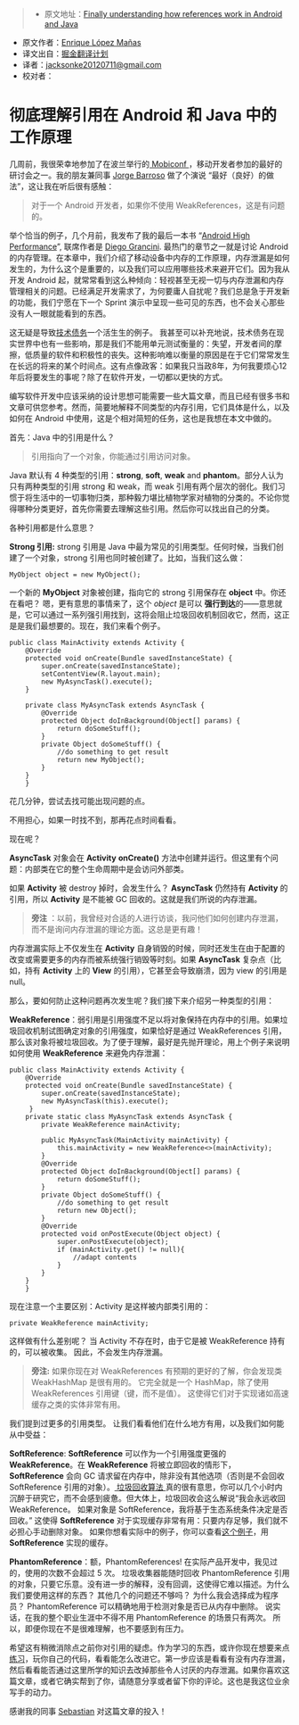 > * 原文地址：[Finally understanding how references work in Android and Java](https://medium.com/google-developer-experts/finally-understanding-how-references-work-in-android-and-java-26a0d9c92f83#.x1m4ykp6m)
* 原文作者：[Enrique López Mañas](https://medium.com/@enriquelopezmanas)
* 译文出自：[掘金翻译计划](https://github.com/xitu/gold-miner)
* 译者：jacksonke20120711@gmail.com
* 校对者：

# 彻底理解引用在 Android 和 Java 中的工作原理
几周前，我很荣幸地参加了在波兰举行的[ Mobiconf ](http://2016.mobiconf.org/)，移动开发者参加的最好的研讨会之一。我的朋友兼同事 [Jorge Barroso](https://github.com/flipper83) 做了个演说 “最好（良好）的做法”，这让我在听后很有感触：

> 对于一个 Android 开发者，如果你不使用 WeakReferences，这是有问题的。

举个恰当的例子，几个月前，我发布了我的最后一本书 “[Android High Performance](https://goo.gl/DLyeXN)”, 联席作者是 [Diego Grancini](https://www.linkedin.com/in/diegograncini). 最热门的章节之一就是讨论 Android 的内存管理。在本章中，我们介绍了移动设备中内存的工作原理，内存泄漏是如何发生的，为什么这个是重要的，以及我们可以应用哪些技术来避开它们。因为我从开发 Android 起，就常常看到这么种倾向：轻视甚至无视一切与内存泄漏和内存管理相关的问题。已经满足开发需求了，为何要庸人自扰呢？我们总是急于开发新的功能，我们宁愿在下一个 Sprint 演示中呈现一些可见的东西，也不会关心那些没有人一眼就能看到的东西。

这无疑是导致[技术债务](https://en.wikipedia.org/wiki/Technical_debt)一个活生生的例子。 我甚至可以补充地说，技术债务在现实世界中也有一些影响，那是我们不能用单元测试衡量的：失望，开发者间的摩擦，低质量的软件和积极性的丧失。这种影响难以衡量的原因是在于它们常常发生在长远的将来的某个时间点。这有点像政客：如果我只当政8年，为何我要烦心12年后将要发生的事呢？除了在软件开发，一切都以更快的方式。

编写软件开发中应该采纳的设计思想可能需要一些大篇文章，而且已经有很多书和文章可供您参考。然而，简要地解释不同类型的内存引用，它们具体是什么，以及如何在 Android 中使用，这是个相对简短的任务，这也是我想在本文中做的。

首先：Java 中的引用是什么？

> 引用指向了一个对象，你能通过引用访问对象。

Java 默认有 4 种类型的引用：**strong**, **soft**, **weak** and **phantom**。部分人认为只有两种类型的引用 strong 和 weak，而 weak 引用有两个层次的弱化。我们习惯于将生活中的一切事物归类，那种毅力堪比植物学家对植物的分类的。不论你觉得哪种分类更好，首先你需要去理解这些引用。然后你可以找出自己的分类。

各种引用都是什么意思？

**Strong 引用:** strong 引用是 Java 中最为常见的引用类型。任何时候，当我们创建了一个对象，strong 引用也同时被创建了。比如，当我们这么做：

    MyObject object = new MyObject();

一个新的 **MyObject** 对象被创建，指向它的 strong 引用保存在 **object** 中。你还在看吧？ 嗯，更有意思的事情来了，这个 *object* 是可以 **强行到达**的——意思就是，它可以通过一系列强引用找到，这将会阻止垃圾回收机制回收它，然而，这正是是我们最想要的。现在，我们来看个例子。

    public class MainActivity extends Activity {
        @Override
        protected void onCreate(Bundle savedInstanceState) {   
            super.onCreate(savedInstanceState);
            setContentView(R.layout.main);
            new MyAsyncTask().execute();
        }

        private class MyAsyncTask extends AsyncTask {
            @Override
            protected Object doInBackground(Object[] params) {
                return doSomeStuff();
            }
            private Object doSomeStuff() {
                //do something to get result
                return new MyObject();
            } 
        }
        }

花几分钟，尝试去找可能出现问题的点。

不用担心，如果一时找不到，那再花点时间看看。

现在呢？

**AsyncTask** 对象会在 **Activity** **onCreate()** 方法中创建并运行。但这里有个问题：内部类在它的整个生命周期中是会访问外部类。

如果 **Activity** 被 destroy 掉时，会发生什么？ **AsyncTask** 仍然持有 **Activity** 的引用，所以 **Activity** 是不能被 GC 回收的。这就是我们所说的内存泄漏。

> **旁注** ：以前，我曾经对合适的人进行访谈，我问他们如何创建内存泄漏，而不是询问内存泄漏的理论方面。这总是更有趣！

内存泄漏实际上不仅发生在 **Activity** 自身销毁的时候，同时还发生在由于配置的改变或需要更多的内存而被系统强行销毁等时刻。如果 **AsyncTask** 复杂点（比如，持有 **Activity** 上的 **View** 的引用），它甚至会导致崩溃，因为 view 的引用是 null。

那么，要如何防止这种问题再次发生呢？我们接下来介绍另一种类型的引用：

**WeakReference**：弱引用是引用强度不足以将对象保持在内存中的引用。如果垃圾回收机制试图确定对象的引用强度，如果恰好是通过 WeakReferences 引用，那么该对象将被垃圾回收。为了便于理解，最好是先抛开理论，用上个例子来说明如何使用 **WeakReference** 来避免内存泄漏：

    public class MainActivity extends Activity {
        @Override
        protected void onCreate(Bundle savedInstanceState) {
            super.onCreate(savedInstanceState);
            new MyAsyncTask(this).execute();
         }
        private static class MyAsyncTask extends AsyncTask {
            private WeakReference mainActivity;    

            public MyAsyncTask(MainActivity mainActivity) {   
                this.mainActivity = new WeakReference<>(mainActivity);            
            }
            @Override
            protected Object doInBackground(Object[] params) {
                return doSomeStuff();
            }
            private Object doSomeStuff() {
                //do something to get result
                return new Object();
            }
            @Override
            protected void onPostExecute(Object object) {
                super.onPostExecute(object);
                if (mainActivity.get() != null){
                    //adapt contents
                }
            }
        }
        }

现在注意一个主要区别：Activity 是这样被内部类引用的：

    private WeakReference mainActivity;

这样做有什么差别呢？ 当 Activity 不存在时，由于它是被 WeakReference 持有的，可以被收集。 因此，不会发生内存泄漏。

> **旁注:** 如果你现在对 WeakReferences 有预期的更好的了解，你会发现类 WeakHashMap 是很有用的。 它完全就是一个 HashMap，除了使用 WeakReferences 引用键（键，而不是值）。 这使得它们对于实现诸如高速缓存之类的实体非常有用。

我们提到过更多的引用类型。 让我们看看他们在什么地方有用，以及我们如何能从中受益：

**SoftReference**: **SoftReference** 可以作为一个引用强度更强的 **WeakReference**。在 **WeakReference** 将被立即回收的情形下， **SoftReference** 会向 GC 请求留在内存中，除非没有其他选项（否则是不会回收 SoftReference 引用的对象）。[ 垃圾回收算法 ](https://plumbr.eu/handbook/garbage-collection-algorithms-implementations)真的很有意思，你可以几个小时内沉醉于研究它，而不会感到疲惫。但大体上，垃圾回收会这么解说“我会永远收回 WeakReference。 如果对象是 SoftReference，我将基于生态系统条件决定是否回收。” 这使得 **SoftReference** 对于实现缓存非常有用：只要内存足够，我们就不必担心手动删除对象。 如果你想看实际中的例子，你可以查看[这个例子](http://peters-andoird-blog.blogspot.de/2012/05/softreference-cache.html)，用 **SoftReference** 实现的缓存。

**PhantomReference**：额，PhantomReferences! 在实际产品开发中，我见过的，使用的次数不会超过 5 次。 垃圾收集器能随时回收 PhantomReference 引用的对象，只要它乐意。没有进一步的解释，没有回调，这使得它难以描述。为什么我们要使用这样的东西？ 其他几个的问题还不够吗？ 为什么我会选择成为程序员？ PhantomReference 可以精确地用于检测对象是否已从内存中删除。 说实话，在我的整个职业生涯中不得不用 PhantomReference 的场景只有两次。 所以，即便你现在不是很难理解，也不要感到有压力。

希望这有稍微消除点之前你对引用的疑虑。作为学习的东西，或许你现在想要来点[练习](https://medium.com/@enriquelopezmanas/the-theoretical-animal-4f6901aaf571#.5nocvfu4m)，玩你自己的代码，看看能怎么改进它。第一步应该是看看有没有内存泄漏，然后看看能否通过这里所学的知识去改掉那些令人讨厌的内存泄漏。如果你喜欢这篇文章，或者它确实帮到了你，请随意分享或者留下你的评论。这也是我这位业余写手的动力。

感谢我的同事 [Sebastian](https://twitter.com/semuvex) 对这篇文章的投入！